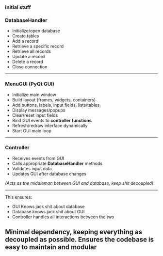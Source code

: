 ### **initial stuff**

### **DatabaseHandler**

* Initialize/open database
* Create tables
* Add a record
* Retrieve a specific record
* Retrieve all records
* Update a record
* Delete a record
* Close connection

---

### **MenuGUI (PyQt GUI)**

* Initialize main window
* Build layout (frames, widgets, containers)
* Add buttons, labels, input fields, lists/tables
* Display messages/popups
* Clear/reset input fields
* Bind GUI events to **controller functions**
* Refresh/redraw interface dynamically
* Start GUI main loop

---

### **Controller**

* Receives events from GUI
* Calls appropriate **DatabaseHandler** methods
* Validates input data
* Updates GUI after database changes

*(Acts as the middleman between GUI and database, keep shit decoupled)*

---
This ensures:

* GUI Knows jack shit about database
* Database knows jack shit about GUI
* Controller handles all interactions between the two

Minimal dependency, keeping everything as decoupled as possible. 
Ensures the codebase is easy to maintain and modular
---
